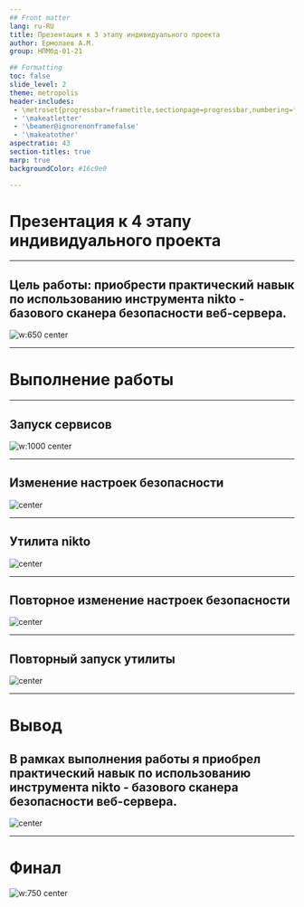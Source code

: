 ```yaml
---
## Front matter
lang: ru-RU
title: Презентация к 3 этапу индивидуального проекта
author: Ермолаев А.М.
group: НПМбд-01-21

## Formatting
toc: false
slide_level: 2
theme: metropolis
header-includes: 
 - \metroset{progressbar=frametitle,sectionpage=progressbar,numbering=fraction}
 - '\makeatletter'
 - '\beamer@ignorenonframefalse'
 - '\makeatother'
aspectratio: 43
section-titles: true
marp: true
backgroundColor: #16c9e0

---
```

<style>
img[alt~="center"] {
    display: block;
    margin: 0 auto;
}
</style>

# Презентация к 4 этапу индивидуального проекта
---

## Цель работы: приобрести практический навык по использованию инструмента nikto - базового сканера безопасности веб-сервера.

![w:650 center](images/aim.png)

---

# Выполнение работы

---

## Запуск сервисов

![w:1000 center](images/s1_start.png)

---

## Изменение настроек безопасности

![center](images/s2_low_sec.png)

---

## Утилита nikto

![center](images/s3_nikto.png)

---

## Повторное изменение настроек безопасности

![center](images/s4_max_sec.png)

---

## Повторный запуск утилиты

![center](images/s5_nikto_again.png)

---

# Вывод
## В рамках выполнения работы я приобрел практический навык по использованию инструмента nikto - базового сканера безопасности веб-сервера.

![center](images/conclusion.png)

---
# Финал

![w:750 center](images/final.png)